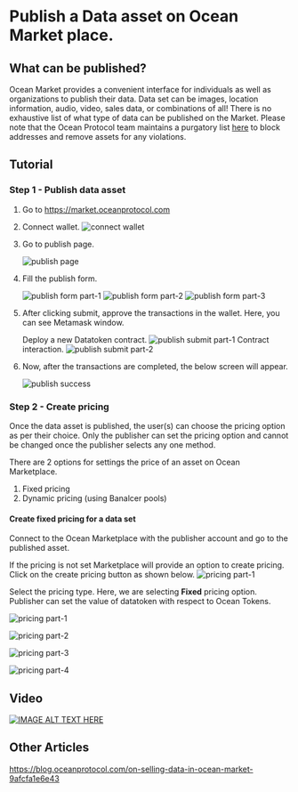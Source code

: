 # Publish a Data asset on Ocean Market place.

## What can be published?

Ocean Market provides a convenient interface for individuals as well as organizations to publish their data. Data set can be images, location information, audio, video, sales data, or combinations of all! There is no exhaustive list of what type of data can be published on the Market. Please note that the Ocean Protocol team maintains a purgatory list [here](https://github.com/oceanprotocol/list-purgatory) to block addresses and remove assets for any violations.

## Tutorial

### Step 1 - Publish data asset

1. Go to https://market.oceanprotocol.com
2. Connect wallet.
   ![connect wallet](images/marketplace/connect-wallet.png 'Connect wallet')

3. Go to publish page.

   ![publish page](images/marketplace/publish.png 'Go to publish page')

4. Fill the publish form.

   ![publish form part-1](images/marketplace/publish-form-1.png 'Publish form part-1')
   ![publish form part-2](images/marketplace/publish-form-2.png 'Publish form part-2')
   ![publish form part-3](images/marketplace/publish-form-3.png 'Publish form part-3')

5. After clicking submit, approve the transactions in the wallet. Here, you can see Metamask window.

   Deploy a new Datatoken contract.
   ![publish submit part-1](images/marketplace/submit-1.png 'Create Datatoken contract')
   Contract interaction.
   ![publish submit part-2](images/marketplace/submit-2.png 'Contract interaction')

6. Now, after the transactions are completed, the below screen will appear.

   ![publish success](images/marketplace/submit-success.png 'Success')

### Step 2 - Create pricing

Once the data asset is published, the user(s) can choose the pricing option as per their choice. Only the publisher can set the pricing option and cannot be changed once the publisher selects any one method.

There are 2 options for settings the price of an asset on Ocean Marketplace.

1. Fixed pricing
2. Dynamic pricing (using Banalcer pools)

#### Create fixed pricing for a data set

Connect to the Ocean Marketplace with the publisher account and go to the published asset.

If the pricing is not set Marketplace will provide an option to create pricing. Click on the create pricing button as shown below.
![pricing part-1](images/marketplace/pricing-1.png 'Create pricing page')

Select the pricing type. Here, we are selecting **Fixed** pricing option. Publisher can set the value of datatoken with respect to Ocean Tokens.

![pricing part-1](images/marketplace/pricing-type.png 'Select pricing type')

![pricing part-2](images/marketplace/pricing-fixed-2.png 'Mint data tokens')

![pricing part-3](images/marketplace/pricing-fixed-3.png 'Transaction')

![pricing part-4](images/marketplace/pricing-fixed-4.png 'Approve spend limit')

## Video

[![IMAGE ALT TEXT HERE](https://img.youtube.com/vi/KiDg0ry6oV4/0.jpg)](https://www.youtube.com/watch?v=KiDg0ry6oV4)

## Other Articles

https://blog.oceanprotocol.com/on-selling-data-in-ocean-market-9afcfa1e6e43
